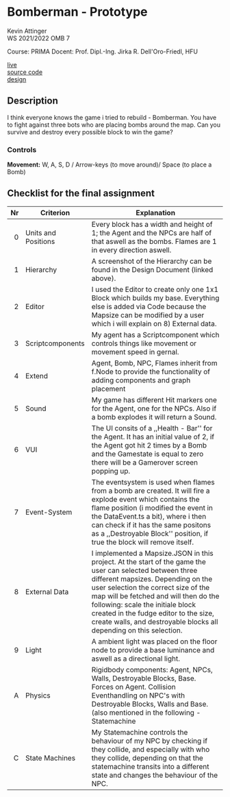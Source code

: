 # Bomberman - Prototype

Kevin Attinger  
WS 2021/2022
OMB 7

Course: PRIMA
Docent: Prof. Dipl.-Ing. Jirka R. Dell'Oro-Friedl, HFU

[live](https://attinger.github.io/bomberman-game/) \
[source code](https://github.com/Attinger/bomberman-game) \
[design](https://github.com/Attinger/bomberman-game/design/Designdokument,Attinger,Kevin.pdf) 

## Description
I think everyone knows the game i tried to rebuild - Bomberman. 
You have to fight against three bots who are placing bombs around the map. Can you survive and destroy every possible block to win the game?

### Controls
**Movement:** W, A, S, D / Arrow-keys  (to move around)/ Space (to place a Bomb)

## Checklist for the final assignment
| Nr | Criterion            | Explanation                                                                                                              |
|---:|-------------------  |---------------------------------------------------------------------------------------------------------------------|
|  0 | Units and Positions |Every block has a width and height of 1; the Agent and the NPCs are half of that aswell as the bombs. Flames are 1 in every direction aswell.|
|  1 | Hierarchy           | A screenshot of the Hierarchy can be found in the Design Document (linked above).|
|  2 | Editor              | I used the Editor to create only one 1x1 Block which builds my base. Everything else is added via Code because the Mapsize can be modified by a user which i will explain on 8) External data.|
|  3 | Scriptcomponents  | My agent has a Scriptcomponent which controls things like movement or movement speed in gernal.|
|  4 | Extend            |Agent, Bomb, NPC, Flames inherit from f.Node to provide the functionality of adding components and graph placement|
|  5 | Sound             | My game has different Hit markers one for the Agent, one for the NPCs. Also if a bomb explodes it will return a Sound.|
|  6 | VUI               | The UI consits of a ,,Health - Bar'' for the Agent. It has an initial value of 2, if the Agent got hit 2 times by a Bomb and the Gamestate is equal to zero there will be a Gamerover screen popping up.|
|  7 | Event-System      | The eventsystem is used when flames from a bomb are created. It will fire a explode event which contains the flame position (i modified the event in the DataEvent.ts a bit), where i then can check if it has the same positons as a ,,Destroyable Block'' position, if true the block will remove itself. |
|  8 | External Data     | I implemented a Mapsize.JSON in this project. At the start of the game the user can selected between three different mapsizes. Depending on the user selection the correct size of the map will be fetched and will then do the following: scale the initiale block created in the fudge editor to the size, create walls, and destroyable blocks all depending on this selection.|
|  9 | Light             | A ambient light was placed on the floor node to provide a base luminance and aswell as a  directional light. |
|  A | Physics           | Rigidbody components: Agent, NPCs, Walls, Destroyable Blocks, Base. Forces on Agent. Collision Eventhandling on NPC's with Destroyable Blocks, Walls and Base. (also mentioned in the following - Statemachine|
|  C | State Machines    | My Statemachine controls the behaviour of my NPC by checking if they collide, and especially with who they collide, depending on that the statemachine transits into a different state and changes the behaviour of the NPC.|
